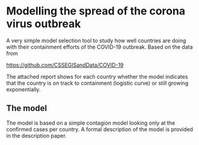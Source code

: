# Modelling the spread of the corona virus outbreak

A very simple model selection tool to study how well countries are doing with their containment efforts of the COVID-19 outbreak. Based on the data from 

https://github.com/CSSEGISandData/COVID-19

The attached report shows for each country whether the model indicates that the country is on track to containment (logistic curve) or still growing exponentially.

## The model

The model is based on a simple contagion model looking only at the confirmed cases per country. A formal description of the model is provided in the description paper.